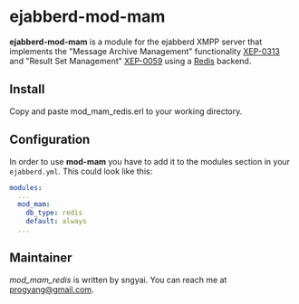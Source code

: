 # ejabberd-mod-mam

**ejabberd-mod-mam** is a module for the ejabberd XMPP server that implements
the "Message Archive Management" functionality [XEP-0313][xep-0313] and "Result Set Management" [XEP-0059][xep-0059] using a
[Redis][redis] backend.

## Install

Copy and paste mod_mam_redis.erl to your working directory.


## Configuration

In order to use **mod-mam** you have to add it to the modules section in your
`ejabberd.yml`. This could look like this:

``` yaml
modules:
  ...
  mod_mam:
    db_type: redis
    default: always
  ...
```


## Maintainer

*mod_mam_redis* is written by sngyai. You can reach me at
<progyang@gmail.com>.


[xep-0313]: http://xmpp.org/extensions/xep-0313.html
[xep-0059]: http://xmpp.org/extensions/xep-0059.html
[redis]: http://redis.io
